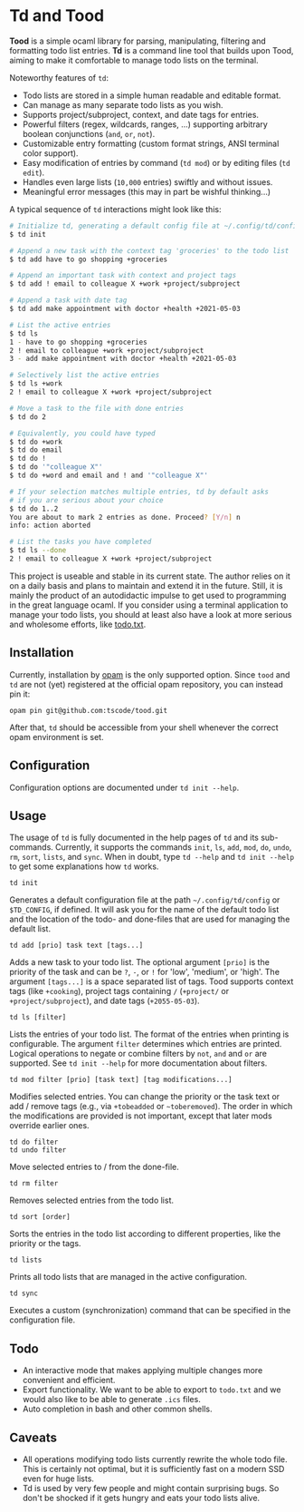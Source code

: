 # Td and Tood

**Tood** is a simple ocaml library for parsing, manipulating, filtering and
formatting todo list entries. **Td** is a command line tool that builds upon
Tood, aiming to make it comfortable to manage todo lists on the terminal.

Noteworthy features of `td`:
* Todo lists are stored in a simple human readable and editable format.
* Can manage as many separate todo lists as you wish.
* Supports project/subproject, context, and date tags for entries.
* Powerful filters (regex, wildcards, ranges, ...) supporting arbitrary boolean conjunctions (`and`, `or`, `not`).
* Customizable entry formatting (custom format strings, ANSI terminal color support).
* Easy modification of entries by command (`td mod`) or by editing files (`td edit`).
* Handles even large lists (`10,000` entries) swiftly and without issues.
* Meaningful error messages (this may in part be wishful thinking...)

A typical sequence of `td` interactions might look like this:

```bash
# Initialize td, generating a default config file at ~/.config/td/config
$ td init

# Append a new task with the context tag 'groceries' to the todo list
$ td add have to go shopping +groceries 

# Append an important task with context and project tags
$ td add ! email to colleague X +work +project/subproject

# Append a task with date tag
$ td add make appointment with doctor +health +2021-05-03

# List the active entries
$ td ls
1 - have to go shopping +groceries
2 ! email to colleague +work +project/subproject
3 - add make appointment with doctor +health +2021-05-03

# Selectively list the active entries
$ td ls +work
2 ! email to colleague X +work +project/subproject

# Move a task to the file with done entries
$ td do 2

# Equivalently, you could have typed
$ td do +work
$ td do email
$ td do !
$ td do '"colleague X"'
$ td do +word and email and ! and '"colleague X"'

# If your selection matches multiple entries, td by default asks
# if you are serious about your choice
$ td do 1..2
You are about to mark 2 entries as done. Proceed? [Y/n] n
info: action aborted

# List the tasks you have completed
$ td ls --done
2 ! email to colleague X +work +project/subproject
```

This project is useable and stable in its current state. The author relies on it
on a daily basis and plans to maintain and extend it in the future. Still, it is
mainly the product of an autodidactic impulse to get used to programming in the
great language ocaml.
If you consider using a terminal application to manage your todo lists, you
should at least also have a look at more serious and wholesome efforts, like
[todo.txt](http://todotxt.org/).

## Installation
Currently, installation by [opam](https://opam.ocaml.org/) is the only supported
option. Since `tood` and `td` are not (yet) registered at the official opam
repository, you can instead pin it:
```
opam pin git@github.com:tscode/tood.git
```
After that, `td` should be accessible from your shell whenever the correct opam
environment is set.


## Configuration

Configuration options are documented under `td init --help`.

## Usage
The usage of `td` is fully documented in the help pages of `td` and its
sub-commands. Currently, it supports the commands `init`, `ls`, `add`, `mod`,
`do`, `undo`, `rm`, `sort`, `lists`, and `sync`. When in doubt, type
`td --help` and `td init --help` to get some explanations how `td` works.

```
td init
```
Generates a default configuration file at the path `~/.config/td/config` or
`$TD_CONFIG`, if defined. It will ask you for the name of the default todo list
and the location of the todo- and done-files that are used for managing the
default list.

```
td add [prio] task text [tags...]
```
Adds a new task to your todo list. The optional argument `[prio]` is
the priority of the task and can be `?`, `-`, or `!` for 'low', 'medium', or
'high'. The argument `[tags...]` is a space separated list of tags. Tood
supports context tags (like `+cooking`), project tags containing `/`
(`+project/` or `+project/subproject`), and date tags (`+2055-05-03`).

```
td ls [filter]
```
Lists the entries of your todo list. The format of the entries when printing is
configurable. The argument `filter` determines which entries are printed.
Logical operations to negate or combine filters by `not`, `and` and `or` are
supported. See `td init --help` for more documentation about filters.

```
td mod filter [prio] [task text] [tag modifications...]
```
Modifies selected entries. You can change the priority or the task text or add
/ remove tags (e.g., via `+tobeadded` or `~toberemoved`). The order in which the
modifications are provided is not important, except that later mods override
earlier ones.

```
td do filter
td undo filter
```
Move selected entries to / from the done-file.

```
td rm filter
```
Removes selected entries from the todo list.

```
td sort [order]
```
Sorts the entries in the todo list according to different properties, like the
priority or the tags.

```
td lists
```
Prints all todo lists that are managed in the active configuration.

```
td sync
```
Executes a custom (synchronization) command that can be specified in the
configuration file.

## Todo
* An interactive mode that makes applying multiple changes more convenient and
  efficient.
* Export functionality. We want to be able to export to `todo.txt` and we would
  also like to be able to generate `.ics` files.
* Auto completion in bash and other common shells.

## Caveats
* All operations modifying todo lists currently rewrite the whole todo file.
  This is certainly not optimal, but it is sufficiently fast on a modern SSD
  even for huge lists.
* Td is used by very few people and might contain surprising bugs. So don't be
  shocked if it gets hungry and eats your todo lists alive.

